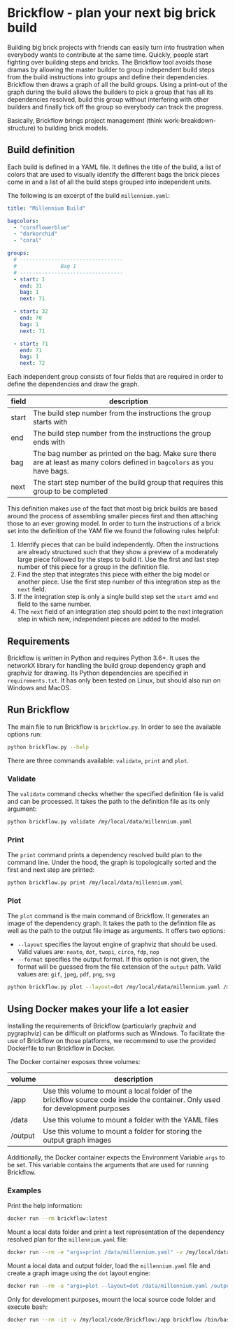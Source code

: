 # Brickflow - plan your next big brick build
Building big brick projects with friends can easily turn into frustration when everybody wants to contribute at the same time. Quickly, people start fighting over building steps and bricks.
The Brickflow tool avoids those dramas by allowing the master builder to group independent build steps from the build instructions into groups and define their dependencies.
Brickflow then draws a graph of all the build groups. Using a print-out of the graph during the build allows the builders to pick a group that has all its dependencies resolved,
build this group without interfering with other builders and finally tick off the group so everybody can track the progress.

Basically, Brickflow brings project management (think work-breakdown-structure) to building brick models.

## Build definition
Each build is defined in a YAML file. It defines the title of the build, a list of colors that are used to visually identify
the different bags the brick pieces come in and a list of all the build steps grouped into independent units.

The following is an excerpt of the build `millennium.yaml`:

```yaml
title: "Millennium Build"

bagcolors:
  - "cornflowerblue"
  - "darkorchid"
  - "coral"

groups:
  # ---------------------------------
  #              Bag 1
  # ---------------------------------
  - start: 1
    end: 31
    bag: 1
    next: 71

  - start: 32
    end: 70
    bag: 1
    next: 71

  - start: 71
    end: 71
    bag: 1
    next: 72
```

Each independent group consists of four fields that are required in order to define the dependencies and draw the graph.

| field       | description |
| -----       | ----- |
| start       | The build step number from the instructions the group starts with |
| end         | The build step number from the instructions the group ends with |
| bag         | The bag number as printed on the bag. Make sure there are at least as many colors defined in `bagcolors` as you have bags. |
| next        | The start step number of the build group that requires this group to be completed |

This definition makes use of the fact that most big brick builds are based around the process of assembling smaller pieces first and then
attaching those to an ever growing model. In order to turn the instructions of a brick set into the definition of the YAM file we found
the following rules helpful:
1. Identify pieces that can be build independently. Often the instructions are already structured such that they show a preview of a
moderately large piece followed by the steps to build it. Use the first and last step number of this piece for a group in the definition file.
2. Find the step that integrates this piece with either the big model or another piece. Use the first step number of this integration step  as the `next` field.
3. If the integration step is only a single build step set the `start` amd `end` field to the same number.
4. The `next` field of an integration step should point to the next integration step in which new, independent pieces are added to the model. 

## Requirements
Brickflow is written in Python and requires Python 3.6+. It uses the networkX library for handling the build group dependency graph and graphviz for drawing.
Its Python dependencies are specified in `requirements.txt`. It has only been tested on Linux, but should also run on Windows and MacOS.

## Run Brickflow

The main file to run Brickflow is `brickflow.py`. In order to see the available options run:
```bash
python brickflow.py --help
```

There are three commands available: `validate`, `print` and `plot`.

### Validate
The `validate` command checks whether the specified definition file is valid and can be processed. It takes the path to the
definition file as its only argument:

```bash
python brickflow.py validate /my/local/data/millennium.yaml
```

### Print
The `print` command prints a dependency resolved build plan to the command line. Under the hood, the graph is topologically sorted
and the first and next step are printed:

```bash
python brickflow.py print /my/local/data/millennium.yaml
```

### Plot
The `plot` command is the main command of Brickflow. It generates an image of the dependency graph. It takes the path to the definition
file as well as the path to the output file image as arguments. It offers two options:
* `--layout` specifies the layout engine of graphviz that should be used. Valid values are: `neato`, `dot`, `twopi`, `circo`, `fdp`, `nop`
* `--format` specifies the output format. If this option is not given, the format will be guessed from the file extension of the `output` path.
Valid values are: `gif`, `jpeg`, `pdf`, `png`, `svg`

```bash
python brickflow.py plot --layout=dot /my/local/data/millennium.yaml /my/local/output/plan.png
```


## Using Docker makes your life a lot easier 
Installing the requirements of Brickflow (particularly graphviz and pygraphviz) can be difficult on platforms such as Windows.
To facilitate the use of Brickflow on those platforms, we recommend to use the provided Dockerfile to run Brickflow in Docker. 

The Docker container exposes three volumes:

| volume      | description |
| -----       | ----- |
| /app | Use this volume to mount a local folder of the brickflow source code inside the container. Only used for development purposes |
| /data | Use this volume to mount a folder with the YAML files |
| /output | Use this volume to mount a folder for storing the output graph images |

Additionally, the Docker container expects the Environment Variable `args` to be set. This variable contains the
arguments that are used for running Brickflow.

### Examples
 
Print the help information:
```bash
docker run --rm brickflow:latest
```

Mount a local data folder and print a text representation of the dependency resolved plan for the `millennium.yaml` file:
```bash
docker run --rm -e "args=print /data/millennium.yaml" -v /my/local/data:/data brickflow
```

Mount a local data and output folder, load the `millennium.yaml` file and create a graph image using the `dot` layout engine:
```bash
docker run --rm -e "args=plot --layout=dot /data/millennium.yaml /output/plan.png" -v /my/local/data:/data -v /my/local/output:/output brickflow
```

Only for development purposes, mount the local source code folder and execute bash:
```bash
docker run --rm -it -v /my/local/code/Brickflow:/app brickflow /bin/bash
```
